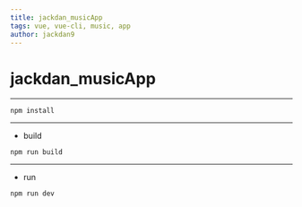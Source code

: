 ```yaml
---
title: jackdan_musicApp
tags: vue, vue-cli, music, app
author: jackdan9
---
```

# jackdan_musicApp

------

```
npm install
```

------

- build
```
npm run build
```

------

- run
```
npm run dev
```


